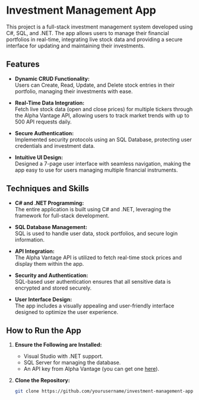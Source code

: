 # Investment Management App

This project is a full-stack investment management system developed using C#, SQL, and .NET. The app allows users to manage their financial portfolios in real-time, integrating live stock data and providing a secure interface for updating and maintaining their investments.

## Features
- **Dynamic CRUD Functionality:**  
  Users can Create, Read, Update, and Delete stock entries in their portfolio, managing their investments with ease.
  
- **Real-Time Data Integration:**  
  Fetch live stock data (open and close prices) for multiple tickers through the Alpha Vantage API, allowing users to track market trends with up to 500 API requests daily.
  
- **Secure Authentication:**  
  Implemented security protocols using an SQL Database, protecting user credentials and investment data.
  
- **Intuitive UI Design:**  
  Designed a 7-page user interface with seamless navigation, making the app easy to use for users managing multiple financial instruments.

## Techniques and Skills
- **C# and .NET Programming:**  
  The entire application is built using C# and .NET, leveraging the framework for full-stack development.

- **SQL Database Management:**  
  SQL is used to handle user data, stock portfolios, and secure login information.

- **API Integration:**  
  The Alpha Vantage API is utilized to fetch real-time stock prices and display them within the app.

- **Security and Authentication:**  
  SQL-based user authentication ensures that all sensitive data is encrypted and stored securely.

- **User Interface Design:**  
  The app includes a visually appealing and user-friendly interface designed to optimize the user experience.

## How to Run the App
1. **Ensure the Following are Installed:**
   - Visual Studio with .NET support.
   - SQL Server for managing the database.
   - An API key from Alpha Vantage (you can get one [here](https://www.alphavantage.co/support/#api-key)).

2. **Clone the Repository:**
   ```bash
   git clone https://github.com/yourusername/investment-management-app.git
